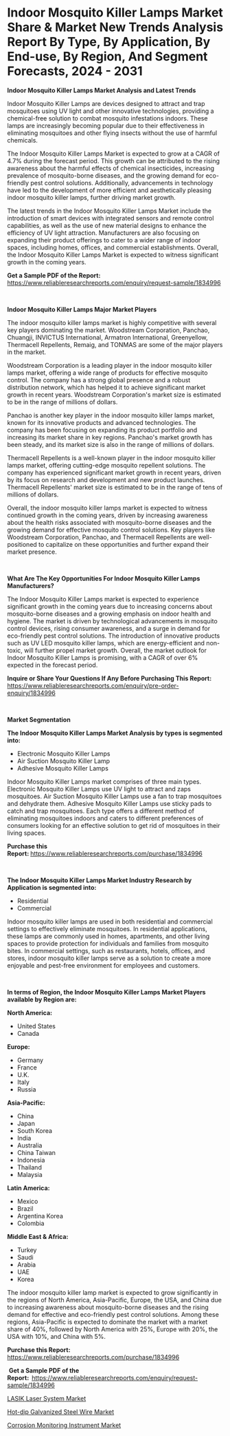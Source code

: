 <p><h1>Indoor Mosquito Killer Lamps Market Share & Market New Trends Analysis Report By Type, By Application, By End-use, By Region, And Segment Forecasts, 2024 - 2031</h1></p><p><strong>Indoor Mosquito Killer Lamps Market Analysis and Latest Trends</strong></p>
<p><p>Indoor Mosquito Killer Lamps are devices designed to attract and trap mosquitoes using UV light and other innovative technologies, providing a chemical-free solution to combat mosquito infestations indoors. These lamps are increasingly becoming popular due to their effectiveness in eliminating mosquitoes and other flying insects without the use of harmful chemicals.</p><p>The Indoor Mosquito Killer Lamps Market is expected to grow at a CAGR of 4.7% during the forecast period. This growth can be attributed to the rising awareness about the harmful effects of chemical insecticides, increasing prevalence of mosquito-borne diseases, and the growing demand for eco-friendly pest control solutions. Additionally, advancements in technology have led to the development of more efficient and aesthetically pleasing indoor mosquito killer lamps, further driving market growth.</p><p>The latest trends in the Indoor Mosquito Killer Lamps Market include the introduction of smart devices with integrated sensors and remote control capabilities, as well as the use of new material designs to enhance the efficiency of UV light attraction. Manufacturers are also focusing on expanding their product offerings to cater to a wider range of indoor spaces, including homes, offices, and commercial establishments. Overall, the Indoor Mosquito Killer Lamps Market is expected to witness significant growth in the coming years.</p></p>
<p><strong>Get a Sample PDF of the Report:&nbsp;</strong> <a href="https://www.reliableresearchreports.com/enquiry/request-sample/1834996">https://www.reliableresearchreports.com/enquiry/request-sample/1834996</a></p>
<p>&nbsp;</p>
<p><strong>Indoor Mosquito Killer Lamps Major Market Players</strong></p>
<p><p>The indoor mosquito killer lamps market is highly competitive with several key players dominating the market. Woodstream Corporation, Panchao, Chuangji, INVICTUS International, Armatron International, Greenyellow, Thermacell Repellents, Remaig, and TONMAS are some of the major players in the market.</p><p>Woodstream Corporation is a leading player in the indoor mosquito killer lamps market, offering a wide range of products for effective mosquito control. The company has a strong global presence and a robust distribution network, which has helped it to achieve significant market growth in recent years. Woodstream Corporation's market size is estimated to be in the range of millions of dollars.</p><p>Panchao is another key player in the indoor mosquito killer lamps market, known for its innovative products and advanced technologies. The company has been focusing on expanding its product portfolio and increasing its market share in key regions. Panchao's market growth has been steady, and its market size is also in the range of millions of dollars.</p><p>Thermacell Repellents is a well-known player in the indoor mosquito killer lamps market, offering cutting-edge mosquito repellent solutions. The company has experienced significant market growth in recent years, driven by its focus on research and development and new product launches. Thermacell Repellents' market size is estimated to be in the range of tens of millions of dollars.</p><p>Overall, the indoor mosquito killer lamps market is expected to witness continued growth in the coming years, driven by increasing awareness about the health risks associated with mosquito-borne diseases and the growing demand for effective mosquito control solutions. Key players like Woodstream Corporation, Panchao, and Thermacell Repellents are well-positioned to capitalize on these opportunities and further expand their market presence.</p></p>
<p>&nbsp;</p>
<p><strong>What Are The Key Opportunities For Indoor Mosquito Killer Lamps Manufacturers?</strong></p>
<p><p>The Indoor Mosquito Killer Lamps market is expected to experience significant growth in the coming years due to increasing concerns about mosquito-borne diseases and a growing emphasis on indoor health and hygiene. The market is driven by technological advancements in mosquito control devices, rising consumer awareness, and a surge in demand for eco-friendly pest control solutions. The introduction of innovative products such as UV LED mosquito killer lamps, which are energy-efficient and non-toxic, will further propel market growth. Overall, the market outlook for Indoor Mosquito Killer Lamps is promising, with a CAGR of over 6% expected in the forecast period.</p></p>
<p><strong>Inquire or Share Your Questions If Any Before Purchasing This Report:</strong> <a href="https://www.reliableresearchreports.com/enquiry/pre-order-enquiry/1834996">https://www.reliableresearchreports.com/enquiry/pre-order-enquiry/1834996</a></p>
<p>&nbsp;</p>
<p><strong>Market Segmentation</strong></p>
<p><strong>The Indoor Mosquito Killer Lamps Market Analysis by types is segmented into:</strong></p>
<p><ul><li>Electronic Mosquito Killer Lamps</li><li>Air Suction Mosquito Killer Lamp</li><li>Adhesive Mosquito Killer Lamps</li></ul></p>
<p><p>Indoor Mosquito Killer Lamps market comprises of three main types. Electronic Mosquito Killer Lamps use UV light to attract and zaps mosquitoes. Air Suction Mosquito Killer Lamps use a fan to trap mosquitoes and dehydrate them. Adhesive Mosquito Killer Lamps use sticky pads to catch and trap mosquitoes. Each type offers a different method of eliminating mosquitoes indoors and caters to different preferences of consumers looking for an effective solution to get rid of mosquitoes in their living spaces.</p></p>
<p><strong>Purchase this Report:&nbsp;</strong><a href="https://www.reliableresearchreports.com/purchase/1834996">https://www.reliableresearchreports.com/purchase/1834996</a></p>
<p>&nbsp;</p>
<p><strong>The Indoor Mosquito Killer Lamps Market Industry Research by Application is segmented into:</strong></p>
<p><ul><li>Residential</li><li>Commercial</li></ul></p>
<p><p>Indoor mosquito killer lamps are used in both residential and commercial settings to effectively eliminate mosquitoes. In residential applications, these lamps are commonly used in homes, apartments, and other living spaces to provide protection for individuals and families from mosquito bites. In commercial settings, such as restaurants, hotels, offices, and stores, indoor mosquito killer lamps serve as a solution to create a more enjoyable and pest-free environment for employees and customers.</p></p>
<p>&nbsp;</p>
<p><strong>In terms of Region, the Indoor Mosquito Killer Lamps Market Players available by Region are:</strong></p>
<p>
    <p> <strong> North America: </strong>
        <ul>
            <li>United States</li>
            <li>Canada</li>
        </ul>
        </p> 
    <p> <strong> Europe: </strong>
        <ul>
            <li>Germany</li>
            <li>France</li>
            <li>U.K.</li>
            <li>Italy</li>
            <li>Russia</li>
        </ul>
        </p> 
    <p> <strong> Asia-Pacific: </strong>
        <ul>
            <li>China</li>
            <li>Japan</li>
            <li>South Korea</li>
            <li>India</li>
            <li>Australia</li>
            <li>China Taiwan</li>
            <li>Indonesia</li>
            <li>Thailand</li>
            <li>Malaysia</li>
        </ul>
        </p> 
    <p> <strong> Latin America: </strong>
        <ul>
            <li>Mexico</li>
            <li>Brazil</li>
            <li>Argentina Korea</li>
            <li>Colombia</li>
        </ul>
        </p> 
    <p> <strong> Middle East & Africa: </strong>
        <ul>
            <li>Turkey</li>
            <li>Saudi</li>
            <li>Arabia</li>
            <li>UAE</li>
            <li>Korea</li>
        </ul>
    </p>
    </p>
<p><p>The indoor mosquito killer lamp market is expected to grow significantly in the regions of North America, Asia-Pacific, Europe, the USA, and China due to increasing awareness about mosquito-borne diseases and the rising demand for effective and eco-friendly pest control solutions. Among these regions, Asia-Pacific is expected to dominate the market with a market share of 40%, followed by North America with 25%, Europe with 20%, the USA with 10%, and China with 5%.</p></p>
<p><strong>Purchase this Report: </strong><a href="https://www.reliableresearchreports.com/purchase/1834996">https://www.reliableresearchreports.com/purchase/1834996</a></p>
<p>&nbsp;<strong>Get a Sample PDF of the Report:&nbsp;&nbsp;</strong><a href="https://www.reliableresearchreports.com/enquiry/request-sample/1834996">https://www.reliableresearchreports.com/enquiry/request-sample/1834996</a></p>
<p><strong></strong></p>
<p><p><a href="https://github.com/rahu1506/Market-Research-Report-List-3/blob/main/lasik-laser-system-market.md">LASIK Laser System Market</a></p><p><a href="https://github.com/ruddyyedelwadw/Market-Research-Report-List-1/blob/main/hot-dip-galvanized-steel-wire-market.md">Hot-dip Galvanized Steel Wire Market</a></p><p><a href="https://github.com/FassouRP/Market-Research-Report-List-3/blob/main/corrosion-monitoring-instrument-market.md">Corrosion Monitoring Instrument Market</a></p></p>